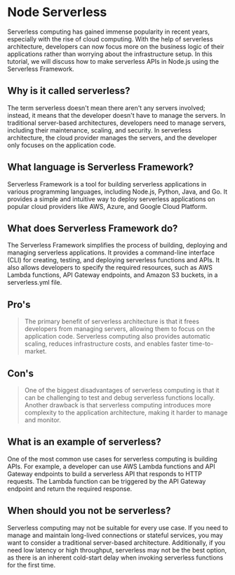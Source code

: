 # Node Serverless

Serverless computing has gained immense popularity in recent years, especially with the rise of cloud computing. With the help of serverless architecture, developers can now focus more on the business logic of their applications rather than worrying about the infrastructure setup. In this tutorial, we will discuss how to make serverless APIs in Node.js using the Serverless Framework.

## Why is it called serverless?

The term serverless doesn't mean there aren't any servers involved; instead, it means that the developer doesn't have to manage the servers. In traditional server-based architectures, developers need to manage servers, including their maintenance, scaling, and security. In serverless architecture, the cloud provider manages the servers, and the developer only focuses on the application code.

## What language is Serverless Framework?

Serverless Framework is a tool for building serverless applications in various programming languages, including Node.js, Python, Java, and Go. It provides a simple and intuitive way to deploy serverless applications on popular cloud providers like AWS, Azure, and Google Cloud Platform.

## What does Serverless Framework do?

The Serverless Framework simplifies the process of building, deploying and managing serverless applications. It provides a command-line interface (CLI) for creating, testing, and deploying serverless functions and APIs. It also allows developers to specify the required resources, such as AWS Lambda functions, API Gateway endpoints, and Amazon S3 buckets, in a serverless.yml file.

## Pro's

> The primary benefit of serverless architecture is that it frees developers from managing servers, allowing them to focus on the application code. Serverless computing also provides automatic scaling, reduces infrastructure costs, and enables faster time-to-market.

## Con's

> One of the biggest disadvantages of serverless computing is that it can be challenging to test and debug serverless functions locally. Another drawback is that serverless computing introduces more complexity to the application architecture, making it harder to manage and monitor.

## What is an example of serverless?

One of the most common use cases for serverless computing is building APIs. For example, a developer can use AWS Lambda functions and API Gateway endpoints to build a serverless API that responds to HTTP requests. The Lambda function can be triggered by the API Gateway endpoint and return the required response.

## When should you not be serverless?

Serverless computing may not be suitable for every use case. If you need to manage and maintain long-lived connections or stateful services, you may want to consider a traditional server-based architecture. Additionally, if you need low latency or high throughput, serverless may not be the best option, as there is an inherent cold-start delay when invoking serverless functions for the first time.
